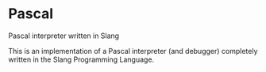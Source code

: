 # Pascal
Pascal interpreter written in Slang

This is an implementation of a Pascal interpreter (and debugger) completely written in the Slang Programming Language.
